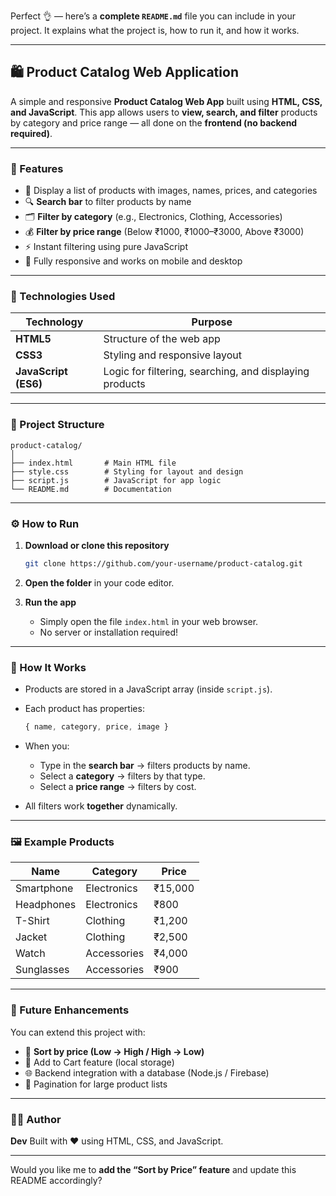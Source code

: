 Perfect 👌 — here’s a **complete `README.md`** file you can include in your project.
It explains what the project is, how to run it, and how it works.

---

## 🛍️ Product Catalog Web Application

A simple and responsive **Product Catalog Web App** built using **HTML, CSS, and JavaScript**.
This app allows users to **view, search, and filter** products by category and price range — all done on the **frontend (no backend required)**.

---

### 🌟 Features

* 🧾 Display a list of products with images, names, prices, and categories
* 🔍 **Search bar** to filter products by name
* 🗂️ **Filter by category** (e.g., Electronics, Clothing, Accessories)
* 💰 **Filter by price range** (Below ₹1000, ₹1000–₹3000, Above ₹3000)
* ⚡ Instant filtering using pure JavaScript
* 📱 Fully responsive and works on mobile and desktop

---

### 🧠 Technologies Used

| Technology           | Purpose                                                 |
| -------------------- | ------------------------------------------------------- |
| **HTML5**            | Structure of the web app                                |
| **CSS3**             | Styling and responsive layout                           |
| **JavaScript (ES6)** | Logic for filtering, searching, and displaying products |

---

### 📂 Project Structure

```
product-catalog/
│
├── index.html       # Main HTML file
├── style.css        # Styling for layout and design
├── script.js        # JavaScript for app logic
└── README.md        # Documentation
```

---

### ⚙️ How to Run

1. **Download or clone this repository**

   ```bash
   git clone https://github.com/your-username/product-catalog.git
   ```

2. **Open the folder** in your code editor.

3. **Run the app**

   * Simply open the file `index.html` in your web browser.
   * No server or installation required!

---

### 🧩 How It Works

* Products are stored in a JavaScript array (inside `script.js`).
* Each product has properties:

  ```js
  { name, category, price, image }
  ```
* When you:

  * Type in the **search bar** → filters products by name.
  * Select a **category** → filters by that type.
  * Select a **price range** → filters by cost.
* All filters work **together** dynamically.

---

### 🖼️ Example Products

| Name       | Category    | Price   |
| ---------- | ----------- | ------- |
| Smartphone | Electronics | ₹15,000 |
| Headphones | Electronics | ₹800    |
| T-Shirt    | Clothing    | ₹1,200  |
| Jacket     | Clothing    | ₹2,500  |
| Watch      | Accessories | ₹4,000  |
| Sunglasses | Accessories | ₹900    |

---

### 🚀 Future Enhancements

You can extend this project with:

* 🧮 **Sort by price (Low → High / High → Low)**
* 🛒 Add to Cart feature (local storage)
* 🌐 Backend integration with a database (Node.js / Firebase)
* 🧭 Pagination for large product lists

---

### 👨‍💻 Author

**Dev**
Built with ❤️ using HTML, CSS, and JavaScript.

---

Would you like me to **add the “Sort by Price” feature** and update this README accordingly?
